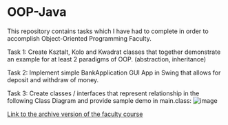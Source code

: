 # OOP-Java

This repository contains tasks which I have had to complete in order to accomplish Object-Oriented Programming Faculty.

Task 1:
Create Ksztalt, Kolo and Kwadrat classes that together demonstrate an example for at least 2 paradigms of OOP. (abstraction, inheritance)

Task 2:
Implement simple BankApplication GUI App in Swing that allows for deposit and withdraw of money.

Task 3:
Create classes / interfaces that represent relationship in the following Class Diagram and provide sample demo in main.class:
![image](https://github.com/Matimateokol/OOP-Java/assets/58779750/f3345d14-4900-4f3e-be01-7685e1746e98)


[Link to the archive version of the faculty course](https://web.archive.org/web/20210601203551/http://porzuczek.pl/board/S21PO1/q1ggka3es5mq7v)

